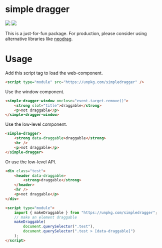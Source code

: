 # simple dragger

[![](https://img.shields.io/npm/v/simpledragger)](https://www.npmjs.com/package/simpledragger)
[![](https://badgen.net/packagephobia/install/simpledragger)](https://packagephobia.com/result?p=simpledragger)

This is a just-for-fun package. For production, please consider using alternative libraries like [neodrag](https://github.com/PuruVJ/neodrag).

# Usage

Add this script tag to load the web-component.

```html
<script type="module" src="https://unpkg.com/simpledragger" />
```

Use the window component.

```html
<simple-dragger-window onclose="event.target.remove()">
    <strong slot="title">draggable</strong>
    <p>not draggable</p>
</simple-dragger-window>
```

Use the low-level component.

```html
<simple-dragger>
    <strong data-draggable>draggable</strong>
    <hr />
    <p>not draggable</p>
</simple-dragger>
```

Or use the low-level API.

```html
<div class="test">
    <header data-draggable>
        <strong>draggable</strong>
    </header>
    <hr />
    <p>not draggable</p>
</div>

<script type="module">
    import { makeDraggable } from "https://unpkg.com/simpledragger";
    // make an element draggable
    makeDraggable(
        document.querySelector(".test"),
        document.querySelector(".test > [data-draggable]")
    );
</script>
```
